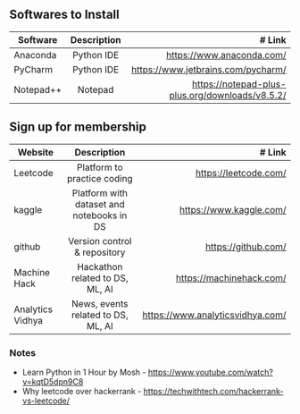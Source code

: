 ## Softwares to Install

| Software       | Description | # Link |
|--------------|:-----:|-----------:|
| Anaconda |  Python IDE |        https://www.anaconda.com/ |
| PyCharm     |  Python IDE |          https://www.jetbrains.com/pycharm/ |
| Notepad++      | Notepad |          https://notepad-plus-plus.org/downloads/v8.5.2/ |


## Sign up for membership

| Website       | Description | # Link | 
|--------------|:-----:|-----------:|
| Leetcode | Platform to practice coding | https://leetcode.com/ | 
| kaggle  | Platform with dataset and notebooks in DS  | https://www.kaggle.com/ |  
| github     | Version control & repository  | https://github.com/ |
| Machine Hack  |  Hackathon related to DS, ML, AI |  https://machinehack.com/ |  
| Analytics Vidhya |  News, events related to DS, ML, AI | https://www.analyticsvidhya.com/ |

### Notes

- Learn Python in 1 Hour by Mosh - https://www.youtube.com/watch?v=kqtD5dpn9C8
- Why leetcode over hackerrank - https://techwithtech.com/hackerrank-vs-leetcode/

